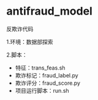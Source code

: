 antifraud_model
====
反欺诈代码

1.环境：数据部探索

2.脚本：
  - 特征：trans_feas.sh 
  - 欺诈标记：fraud_label.py
  - 欺诈评分：fraud_score.py
  - 项目运行脚本：run.sh


